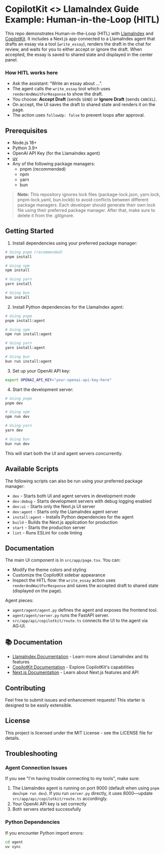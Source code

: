 # CopilotKit <> LlamaIndex Guide Example: Human-in-the-Loop (HITL)

This repo demonstrates Human-in-the-Loop (HITL) with [LlamaIndex](https://llamaindex.com) and [CopilotKit](https://copilotkit.ai). It includes a Next.js app connected to a LlamaIndex agent that drafts an essay via a tool (`write_essay`), renders the draft in the chat for review, and waits for you to either accept or ignore the draft. When accepted, the essay is saved to shared state and displayed in the center panel.

### How HITL works here
- Ask the assistant: “Write an essay about …”.
- The agent calls the `write_essay` tool which uses `renderAndWaitForResponse` to show the draft.
- You choose: **Accept Draft** (sends `SEND`) or **Ignore Draft** (sends `CANCEL`).
- On accept, the UI saves the draft to shared state and renders it on the page.
- The action uses `followUp: false` to prevent loops after approval.

## Prerequisites

- Node.js 18+ 
- Python 3.9+
- OpenAI API Key (for the LlamaIndex agent)
- [uv](https://docs.astral.sh/uv/getting-started/installation/)
- Any of the following package managers:
  - pnpm (recommended)
  - npm
  - yarn
  - bun

> **Note:** This repository ignores lock files (package-lock.json, yarn.lock, pnpm-lock.yaml, bun.lockb) to avoid conflicts between different package managers. Each developer should generate their own lock file using their preferred package manager. After that, make sure to delete it from the .gitignore.

## Getting Started

1. Install dependencies using your preferred package manager:
```bash
# Using pnpm (recommended)
pnpm install

# Using npm
npm install

# Using yarn
yarn install

# Using bun
bun install
```

2. Install Python dependencies for the LlamaIndex agent:
```bash
# Using pnpm
pnpm install:agent

# Using npm
npm run install:agent

# Using yarn
yarn install:agent

# Using bun
bun run install:agent
```

3. Set up your OpenAI API key:
```bash
export OPENAI_API_KEY="your-openai-api-key-here"
```

4. Start the development server:
```bash
# Using pnpm
pnpm dev

# Using npm
npm run dev

# Using yarn
yarn dev

# Using bun
bun run dev
```

This will start both the UI and agent servers concurrently.

## Available Scripts
The following scripts can also be run using your preferred package manager:
- `dev` - Starts both UI and agent servers in development mode
- `dev:debug` - Starts development servers with debug logging enabled
- `dev:ui` - Starts only the Next.js UI server
- `dev:agent` - Starts only the LlamaIndex agent server
- `install:agent` - Installs Python dependencies for the agent
- `build` - Builds the Next.js application for production
- `start` - Starts the production server
- `lint` - Runs ESLint for code linting

## Documentation

The main UI component is in `src/app/page.tsx`. You can:
- Modify the theme colors and styling
- Customize the CopilotKit sidebar appearance
- Inspect the HITL flow: the `write_essay` action uses `renderAndWaitForResponse` and saves the accepted draft to shared state (displayed on the page).

Agent pieces:
- `agent/agent/agent.py` defines the agent and exposes the frontend tool.
- `agent/agent/server.py` runs the FastAPI server.
- `src/app/api/copilotkit/route.ts` connects the UI to the agent via AG‑UI.

## 📚 Documentation

- [LlamaIndex Documentation](https://docs.llamaindex.com/introduction) - Learn more about LlamaIndex and its features
- [CopilotKit Documentation](https://docs.copilotkit.ai) - Explore CopilotKit's capabilities
- [Next.js Documentation](https://nextjs.org/docs) - Learn about Next.js features and API


## Contributing

Feel free to submit issues and enhancement requests! This starter is designed to be easily extensible.

## License

This project is licensed under the MIT License - see the LICENSE file for details.

## Troubleshooting

### Agent Connection Issues
If you see "I'm having trouble connecting to my tools", make sure:
1. The LlamaIndex agent is running on port 9000 (default when using `pnpm dev`/`npm run dev`). If you run `server.py` directly, it uses 8000—update `src/app/api/copilotkit/route.ts` accordingly.
2. Your OpenAI API key is set correctly
3. Both servers started successfully

### Python Dependencies
If you encounter Python import errors:
```bash
cd agent
uv sync
```
